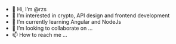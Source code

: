 - 👋 Hi, I’m @rzs
- 👀 I’m interested in crypto, API design and frontend development
- 🌱 I’m currently learning Angular and NodeJs
- 💞️ I’m looking to collaborate on ...
- 📫 How to reach me ...

<!---
rzs/rzs is a ✨ special ✨ repository because its `README.md` (this file) appears on your GitHub profile.
You can click the Preview link to take a look at your changes.
--->
